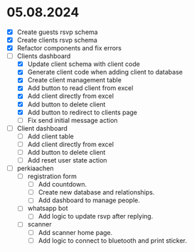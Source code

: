 # 05.08.2024

- [x] Create guests rsvp schema
- [x] Create clients rsvp schema
- [x] Refactor components and fix errors
- [ ] Clients dashboard
  - [x] Update client schema with client code
  - [x] Generate client code when adding client to database
  - [x] Create client management table
  - [x] Add button to read client from excel
  - [x] Add client directly from excel
  - [x] Add button to delete client
  - [x] Add button to redirect to clients page
  - [ ] Fix send initial message action
- [ ] Client dashboard
  - [ ] Add client table
  - [ ] Add client directly from excel
  - [ ] Add button to delete client
  - [ ] Add reset user state action
- [ ] perkiaachen
  - [ ] registration form
    - [ ] Add countdown.
    - [ ] Create new database and relationships.
    - [ ] Add dashboard to manage people.
  - [ ] whatsapp bot
    - [ ] Add logic to update rsvp after replying.
  - [ ] scanner
    - [ ] Add scanner home page.
    - [ ] Add logic to connect to bluetooth and print sticker.
